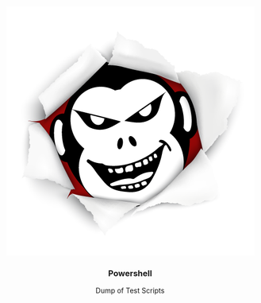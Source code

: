 <br />
<p align="center">
 <a href="https://github.com/JDL-84/" target="_blank">
    <img src="https://github.com/JDL-84/FakePatientPortal/blob/master/Data/Images/Logo_MonkeyFace.png" alt="JDL-84" >
</a>
  <h3 align="center">Powershell</h3>
  <p align="center">
    Dump of Test Scripts
    <br />

  </p>
</p>
